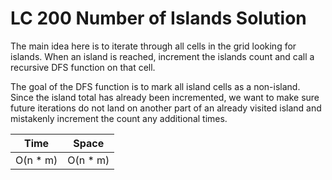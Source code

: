# LC 200 Number of Islands Solution

The main idea here is to iterate through all cells in the grid looking for
islands. When an island is reached, increment the islands count and call a
recursive DFS function on that cell.

The goal of the DFS function is to mark all island cells as a non-island. Since
the island total has already been incremented, we want to make sure future
iterations do not land on another part of an already visited island and
mistakenly increment the count any additional times.

| Time      | Space     |
| --------- | --------- |
| O(n \* m) | O(n \* m) |
